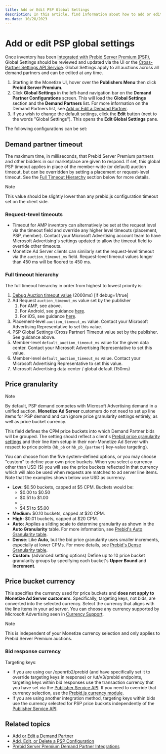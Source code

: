 ```yaml
---
title: Add or Edit PSP Global Settings
description: In this article, find information about how to add or edit PSP global settings.
ms.date: 10/28/2023
---
```


# Add or edit PSP global settings

Once inventory has been [Integrated with Prebid Server Premium (PSP)](integrate-with-psp.md), Global Settings should be reviewed and updated via the UI or the [Cross-Partner Settings API Service](../digital-platform-api/cross-partner-settings-service.md). Global Settings apply to all auctions across all demand partners and can be edited at any time.

1. Starting in the Monetize UI, hover over the **Publishers Menu** then click **Prebid Server Premium**.
1. Click **Global Settings** in the left-hand navigation bar on the **Demand Partner Configurations** screen. This will load the **Global Settings** section and the **Demand Partners** list. For more information on the Demand Partners list, see [Add or Edit a Demand Partner](add-or-edit-a-demand-partner.md).
1. If you wish to change the default settings, click the **Edit** button (next to the words "Global Settings"). This opens the **Edit Global Settings** pane.

The following configurations can be set:

## Demand partner timeout

The maximum time, in milliseconds, that Prebid Server Premium partners and other bidders in our marketplace are given to respond. If set, this global PSP timeout applies in place of the member-wide (or default) auction timeout, but can be overridden by setting a placement or
request-level timeout. See the [Full Timeout Hierarchy](#full-timeout-hierarchy) section below for more details.

> [!NOTE]
> This value should be slightly lower than any prebid.js configuration timeout set on the client side.

### Request-tevel timeouts

- Timeout for AMP inventory can alternatively be set at the request level via the timeout field and override any higher level timeouts (placement, PSP, member). Contact your Microsoft Advertising account team to have Microsoft Advertising's settings updated to allow the timeout field to override other timeouts.
- Monetize Ad Server clients can similarly set the request-level timeout via the `auction_timeout_ms` field. Request-level timeout values longer than 450 ms will be floored to 450 ms.

### Full timeout hierarchy

The full timeout hierarchy in order from highest to lowest priority is:

1. [Debug Auction timeout value](understanding-the-debug-auction.md) (2000ms) [if debug=1/true]
1. Ad Request `auction_timeout_ms` value set by the publisher
    1. For AMP, see above.
    1. For Android, see guidance [here](../mobile-sdk/set-the-auction-timeout-for-android.md).
    1. For iOS, see guidance [here](../mobile-sdk/set-the-auction-timeout-for-ios.md).
1. Placement-level `auction_timeout_ms` value. Contact your Microsoft Advertising Representative to set this value.
1. PSP Global Settings (Cross Partner) Timeout value set by the publisher. See guidance above.
1. Member-level `default_auction_timeout_ms` value for the given data center. Contact your Microsoft Advertising Representative to set this value.
1. Member-level `default_auction_timeout_ms` value. Contact your Microsoft Advertising Representative to set this value.
1. Microsoft Advertising data center / global default (150ms)

## Price granularity

> [!NOTE]
> By default, PSP demand competes with Microsoft Advertising demand in a unified auction. **Monetize Ad Server** customers do not need to set up line items for PSP demand and can ignore price granularity settings entirely, as well as price bucket currency.

This field defines the CPM price buckets into which Demand Partner bids will be grouped. The setting should reflect a client's [Prebid price granularity settings](https://docs.prebid.org/adops/price-granularity.html) and their line item setup in their non-Monetize Ad Server with respect to price points (`hb_pb` or `hb_pb_{partner}` key-value targeting).

You can choose from the five system-defined options, or you may choose "custom" to define your own price buckets. When you select a currency other than USD ($) you will see the price buckets reflected in that currency which will also be used when requests are matched to ad server line items. Note that the examples shown below use USD as currency.

- **Low:** $0.50 buckets, capped at $5 CPM. Buckets would be:
  - $0.00 to $0.50
  - $0.51 to $1.00
  - ...
  - $4.51 to $5.00
- **Medium:** $0.10 buckets, capped at $20 CPM.
- **High:** $0.01 buckets, capped at $20 CPM.
- **Auto:** Applies a sliding scale to determine granularity as shown in the **Auto Granularity** table. For more information, see [Prebid's Auto Granularity table](https://docs.prebid.org/dev-docs/publisher-api-reference/setConfig.html#autoGranularityBucket).
- **Dense**: Like **Auto**, but the bid price granularity uses smaller increments, especially at lower CPMs. For more details, see [Prebid's Dense Granularity table](https://docs.prebid.org/dev-docs/publisher-api-reference/setConfig.html#denseGranularityBucket).
- **Custom:** (advanced setting options) Define up to 10 price bucket granularity groups by specifying each bucket's **Upper Bound** and **Increment**.

## Price bucket currency

This specifies the currency used for price buckets and **does not apply to Monetize Ad Server customers**. Specifically, targeting keys, not bids, are converted into the selected currency. Select the currency that aligns with the line items in your ad server. You can choose any currency supported by Microsoft Advertising seen in [Currency Support](currency-support.md).

> [!NOTE]
> This is independent of your Monetize currency selection and only applies to Prebid Server Premium auctions.

### Bid response currency

Targeting keys:

- If you are using our /openrtb2/prebid (and have specifically set it to override targeting keys in response) or /ut/v3/prebid endpoints, targeting keys within bid responses use the transaction currency that you have set via the [Publisher Service API](../digital-platform-api/publisher-service.md). If you need to override that currency selection, use the [Prebid.js currency module](https://docs.prebid.org/dev-docs/modules/currency.html#currency-module).
- If you are using another integration method, targeting keys within bids use the currency selected for PSP price buckets independently of the [Publisher Service API](../digital-platform-api/publisher-service.md).

## Related topics

- [Add or Edit a Demand Partner](add-or-edit-a-demand-partner.md)
- [Add, Edit, or Delete a PSP Configuration](add-edit-or-delete-a-psp-configuration.md)
- [Prebid Server Premium Demand Partner Integrations](prebid-server-premium-demand-partner-integrations.md)
